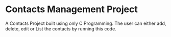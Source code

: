 # Contacts Management Project

A Contacts Project built using only C Programming. The user can either add, delete, edit or List the contacts by running this code.